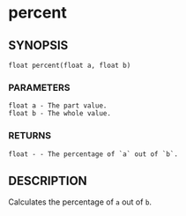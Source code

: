 # percent

## SYNOPSIS

    float percent(float a, float b)

### PARAMETERS

    float a - The part value.
    float b - The whole value.

### RETURNS

    float - - The percentage of `a` out of `b`.

## DESCRIPTION

Calculates the percentage of `a` out of `b`.
